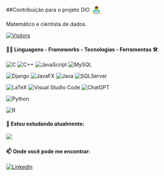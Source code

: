##Contribuição para o projeto DIO <img src="https://raw.githubusercontent.com/arthurgalanti/arthurgalanti/main/assets/man-technologist.gif" width="30" style="vertical-align: middle;">

Matemático e cientista de dados.

[![Visitors](https://api.visitorbadge.io/api/visitors?path=https%3A%2F%2Fgithub.com%2FWillartes&label=Visite%20meu%20reposit%C3%B3rio&countColor=%23263759)](https://visitorbadge.io/status?path=https%3A%2F%2Fgithub.com%2FWillartes)

<div style="width: max-content;">

#### 👨‍💻 Linguagens - Frameworks - Tecnologias - Ferramentas  🛠

![C](https://img.shields.io/badge/c-%2300599C.svg?style=for-the-badge&logo=c&logoColor=white)
![C++](https://img.shields.io/badge/c++-%2300599C.svg?style=for-the-badge&logo=c%2B%2B&logoColor=white)
![JavaScript](https://img.shields.io/badge/JavaScript-%23EFD81D?style=flat-square&labelColor=%23414141&logo=javascript&logoColor=white)
![MySQL](https://img.shields.io/badge/mysql-4479A1.svg?style=for-the-badge&logo=mysql&logoColor=white)</div>

![Django](https://img.shields.io/badge/django-%23092E20.svg?style=for-the-badge&logo=django&logoColor=white)
![JavaFX](https://img.shields.io/badge/javafx-%23FF0000.svg?style=for-the-badge&logo=javafx&logoColor=white)
![Java](https://img.shields.io/badge/java-%23ED8B00.svg?style=for-the-badge&logo=openjdk&logoColor=white)
![SQLServer](https://img.shields.io/badge/SQLServer-%23DB2A20.svg?style=flat-square&labelColor=%23414141&logo=microsoftsqlserver&logoColor=white)

![LaTeX](https://img.shields.io/badge/latex-%23008080.svg?style=for-the-badge&logo=latex&logoColor=white)
![Visual Studio Code](https://img.shields.io/badge/Visual%20Studio%20Code-%232D9EEA?style=flat-square&labelColor=%23414141&logo=visual-studio-code&logoColor=white)
![ChatGPT](https://img.shields.io/badge/ChatGPT-%231A9A7A?style=flat-square&labelColor=%23414141&logo=openai&logoColor=white)

![Python](https://img.shields.io/badge/python-3670A0?style=for-the-badge&logo=python&logoColor=ffdd54)

![R](https://img.shields.io/badge/r-%23276DC3.svg?style=for-the-badge&logo=r&logoColor=white)


#### 🌱 Estou estudando atualmente:
<div>
<img src="https://img.shields.io/badge/Inglês-%2300A86B?style=flat-square&labelColor=%23414141logoColor=white" />
</div>

#### 📫 Onde você pode me encontrar:

[![LinkedIn](https://img.shields.io/badge/-LinkedIn-%230A66C2?style=flat-square&labelColor=%230A66C2&logo=linkedin&logoColor=black&link=https://www.linkedin.com/in/arthurgalanti/)](https://www.linkedin.com/in/williamrodrigues-dados-professor/)

